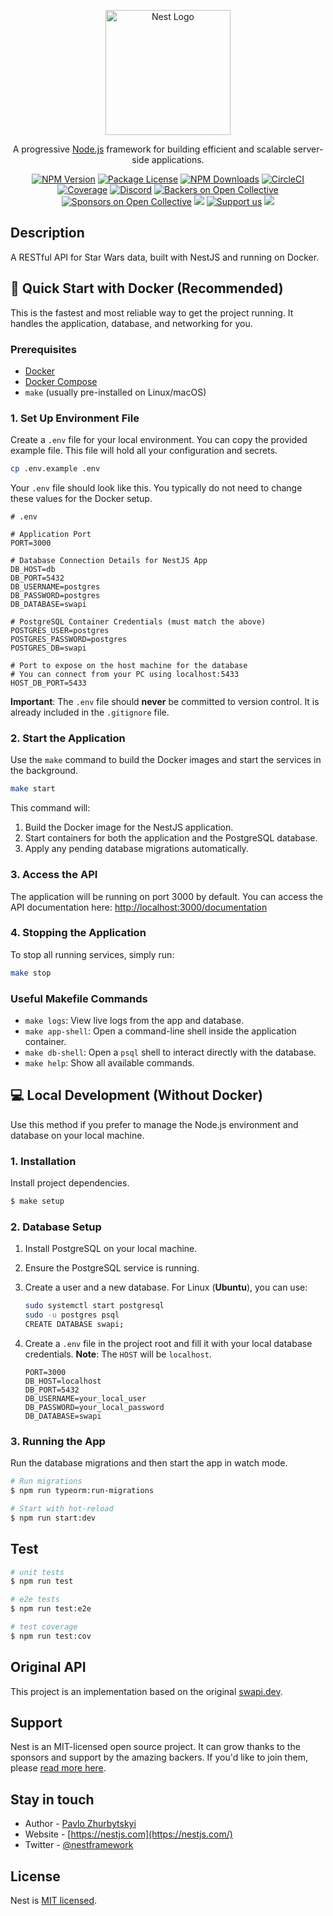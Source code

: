 <p align="center">
  <a href="[http://nestjs.com/](http://nestjs.com/)" target="blank"><img src="[https://nestjs.com/img/logo-small.svg](https://nestjs.com/img/logo-small.svg)" width="200" alt="Nest Logo" /></a>
</p>

[circleci-image]: https://img.shields.io/circleci/build/github/nestjs/nest/master?token=abc123def456
[circleci-url]: https://circleci.com/gh/nestjs/nest

  <p align="center">A progressive <a href="http://nodejs.org" target="_blank">Node.js</a> framework for building efficient and scalable server-side applications.</p>
    <p align="center">
<a href="https://www.npmjs.com/~nestjscore" target="_blank"><img src="https://img.shields.io/npm/v/@nestjs/core.svg" alt="NPM Version" /></a>
<a href="https://www.npmjs.com/~nestjscore" target="_blank"><img src="https://img.shields.io/npm/l/@nestjs/core.svg" alt="Package License" /></a>
<a href="https://www.npmjs.com/~nestjscore" target="_blank"><img src="https://img.shields.io/npm/dm/@nestjs/common.svg" alt="NPM Downloads" /></a>
<a href="https://circleci.com/gh/nestjs/nest" target="_blank"><img src="https://img.shields.io/circleci/build/github/nestjs/nest/master" alt="CircleCI" /></a>
<a href="https://coveralls.io/github/nestjs/nest?branch=master" target="_blank"><img src="https://coveralls.io/repos/github/nestjs/nest/badge.svg?branch=master#9" alt="Coverage" /></a>
<a href="https://discord.gg/G7Qnnhy" target="_blank"><img src="https://img.shields.io/badge/discord-online-brightgreen.svg" alt="Discord"/></a>
<a href="https://opencollective.com/nest#backer" target="_blank"><img src="https://opencollective.com/nest/backers/badge.svg" alt="Backers on Open Collective" /></a>
<a href="https://opencollective.com/nest#sponsor" target="_blank"><img src="https://opencollective.com/nest/sponsors/badge.svg" alt="Sponsors on Open Collective" /></a>
  <a href="https://paypal.me/kamilmysliwiec" target="_blank"><img src="https://img.shields.io/badge/Donate-PayPal-ff3f59.svg"/></a>
    <a href="https://opencollective.com/nest#sponsor"  target="_blank"><img src="https://img.shields.io/badge/Support%20us-Open%20Collective-41B883.svg" alt="Support us"></a>
  <a href="https://twitter.com/nestframework" target="_blank"><img src="https://img.shields.io/twitter/follow/nestframework.svg?style=social&label=Follow"></a>
</p>

## Description

A RESTful API for Star Wars data, built with NestJS and running on Docker.

## 🚀 Quick Start with Docker (Recommended)

This is the fastest and most reliable way to get the project running. It handles the application, database, and networking for you.

### Prerequisites

* [Docker](https://www.docker.com/get-started)
* [Docker Compose](https://docs.docker.com/compose/install/)
* `make` (usually pre-installed on Linux/macOS)

### 1. Set Up Environment File

Create a `.env` file for your local environment. You can copy the provided example file. This file will hold all your configuration and secrets.

```bash
cp .env.example .env
```

Your `.env` file should look like this. You typically do not need to change these values for the Docker setup.

```dotenv
# .env

# Application Port
PORT=3000

# Database Connection Details for NestJS App
DB_HOST=db
DB_PORT=5432
DB_USERNAME=postgres
DB_PASSWORD=postgres
DB_DATABASE=swapi

# PostgreSQL Container Credentials (must match the above)
POSTGRES_USER=postgres
POSTGRES_PASSWORD=postgres
POSTGRES_DB=swapi

# Port to expose on the host machine for the database
# You can connect from your PC using localhost:5433
HOST_DB_PORT=5433
```

**Important**: The `.env` file should **never** be committed to version control. It is already included in the `.gitignore` file.

### 2. Start the Application

Use the `make` command to build the Docker images and start the services in the background.

```bash
make start
```

This command will:

1.  Build the Docker image for the NestJS application.
2.  Start containers for both the application and the PostgreSQL database.
3.  Apply any pending database migrations automatically.

### 3. Access the API

The application will be running on port 3000 by default. You can access the API documentation here:
[http://localhost:3000/documentation](http://localhost:3000/documentation)

### 4. Stopping the Application

To stop all running services, simply run:

```bash
make stop
```

### Useful Makefile Commands

* `make logs`: View live logs from the app and database.
* `make app-shell`: Open a command-line shell inside the application container.
* `make db-shell`: Open a `psql` shell to interact directly with the database.
* `make help`: Show all available commands.

## 💻 Local Development (Without Docker)

Use this method if you prefer to manage the Node.js environment and database on your local machine.

### 1. Installation

Install project dependencies.

```bash
$ make setup
```

### 2. Database Setup

1.  Install PostgreSQL on your local machine.
2.  Ensure the PostgreSQL service is running.
3.  Create a user and a new database. For Linux (**Ubuntu**), you can use:

    ```bash
    sudo systemctl start postgresql
    sudo -u postgres psql
    CREATE DATABASE swapi;
    ```

4.  Create a `.env` file in the project root and fill it with your local database credentials. **Note**: The `HOST` will be `localhost`.

    ```dotenv
    PORT=3000
    DB_HOST=localhost
    DB_PORT=5432
    DB_USERNAME=your_local_user
    DB_PASSWORD=your_local_password
    DB_DATABASE=swapi
    ```

### 3. Running the App

Run the database migrations and then start the app in watch mode.

```bash
# Run migrations
$ npm run typeorm:run-migrations

# Start with hot-reload
$ npm run start:dev
```

## Test

```bash
# unit tests
$ npm run test

# e2e tests
$ npm run test:e2e

# test coverage
$ npm run test:cov
```

## Original API

This project is an implementation based on the original [swapi.dev](https://swapi.dev/).

## Support

Nest is an MIT-licensed open source project. It can grow thanks to the sponsors and support by the amazing backers. If you'd like to join them, please [read more here](https://docs.nestjs.com/support).

## Stay in touch

* Author - [Pavlo Zhurbytskyi](https://kamilmysliwiec.com)
* Website - [https://nestjs.com](https://nestjs.com/)
* Twitter - [@nestframework](https://twitter.com/nestframework)

## License

Nest is [MIT licensed](LICENSE).
